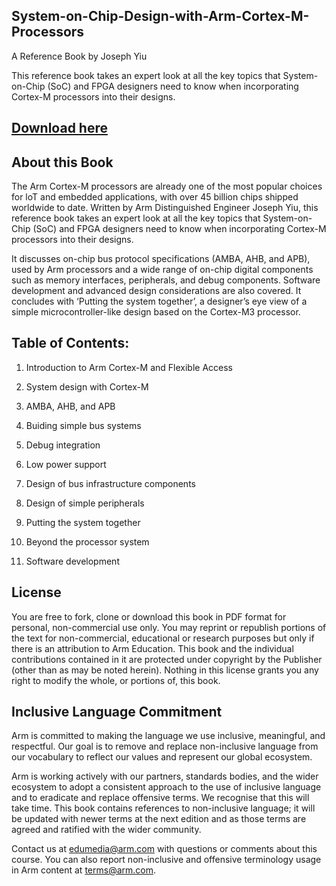 ## System-on-Chip-Design-with-Arm-Cortex-M-Processors

A Reference Book by Joseph Yiu 

This reference book takes an expert look at all the key topics that System-on-Chip (SoC) and FPGA designers need to know when incorporating Cortex-M processors into their designs.

## [Download here](https://github.com/arm-university/System-on-Chip-Design-with-Arm-Cortex-M-Processors/blob/main/SoCDesign_referencebook.pdf)

## About this Book
The Arm Cortex-M processors are already one of the most popular choices for loT and embedded applications, with over 45 billion chips shipped worldwide to date. Written by Arm Distinguished Engineer Joseph Yiu, this reference book takes an expert look at all the key topics that System-on-Chip (SoC) and FPGA designers need to know when incorporating Cortex-M processors into their designs.

It discusses on-chip bus protocol specifications (AMBA, AHB, and APB), used by Arm processors and a wide range of on-chip digital components such as memory interfaces, peripherals, and debug components. Software development and advanced design considerations are also covered. It concludes with ‘Putting the system together’, a designer’s eye view of a simple microcontroller-like design based on the Cortex-M3 processor.

## Table of Contents:
1.	Introduction to Arm Cortex-M and Flexible Access

2.	System design with Cortex-M

3.	AMBA, AHB, and APB

4.	Buiding simple bus systems

5.	Debug integration

6.	Low power support

7.	Design of bus infrastructure components

8.	Design of simple peripherals

9.	Putting the system together

10. Beyond the processor system

11. Software development

## License
You are free to fork, clone or download this book in PDF format for personal, non-commercial use only. 
You may reprint or republish portions of the text for non-commercial, educational or research purposes but only if there is an attribution to Arm Education.
This book and the individual contributions contained in it are protected under copyright by the
Publisher (other than as may be noted herein). Nothing in this license grants you any right to modify the whole, or portions of, this book.

## Inclusive Language Commitment
Arm is committed to making the language we use inclusive, meaningful, and respectful. Our goal is to remove and replace non-inclusive language from our vocabulary to reflect our values and represent our global ecosystem.

Arm is working actively with our partners, standards bodies, and the wider ecosystem to adopt a consistent approach to the use of inclusive language and to eradicate and replace offensive terms. We recognise that this will take time. This book contains references to non-inclusive language; it will be updated with newer terms at the next edition and as those terms are agreed and ratified with the wider community.

Contact us at edumedia@arm.com with questions or comments about this course. You can also report non-inclusive and offensive terminology usage in Arm content at terms@arm.com.
